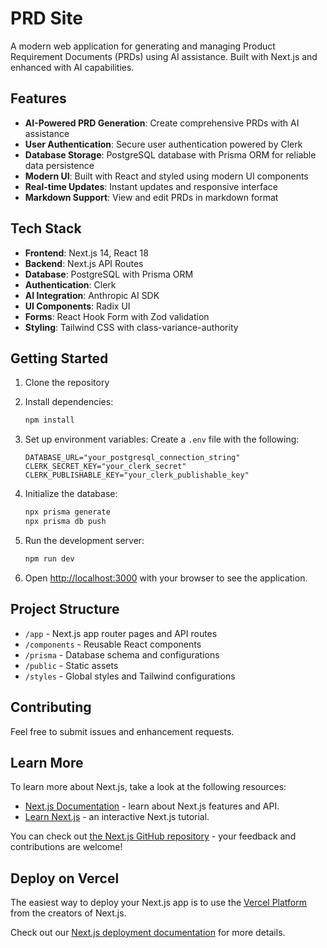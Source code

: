 # PRD Site

A modern web application for generating and managing Product Requirement Documents (PRDs) using AI assistance. Built with Next.js and enhanced with AI capabilities.

## Features

- **AI-Powered PRD Generation**: Create comprehensive PRDs with AI assistance
- **User Authentication**: Secure user authentication powered by Clerk
- **Database Storage**: PostgreSQL database with Prisma ORM for reliable data persistence
- **Modern UI**: Built with React and styled using modern UI components
- **Real-time Updates**: Instant updates and responsive interface
- **Markdown Support**: View and edit PRDs in markdown format

## Tech Stack

- **Frontend**: Next.js 14, React 18
- **Backend**: Next.js API Routes
- **Database**: PostgreSQL with Prisma ORM
- **Authentication**: Clerk
- **AI Integration**: Anthropic AI SDK
- **UI Components**: Radix UI
- **Forms**: React Hook Form with Zod validation
- **Styling**: Tailwind CSS with class-variance-authority

## Getting Started

1. Clone the repository
2. Install dependencies:
   ```bash
   npm install
   ```

3. Set up environment variables:
   Create a `.env` file with the following:
   ```
   DATABASE_URL="your_postgresql_connection_string"
   CLERK_SECRET_KEY="your_clerk_secret"
   CLERK_PUBLISHABLE_KEY="your_clerk_publishable_key"
   ```

4. Initialize the database:
   ```bash
   npx prisma generate
   npx prisma db push
   ```

5. Run the development server:
   ```bash
   npm run dev
   ```

6. Open [http://localhost:3000](http://localhost:3000) with your browser to see the application.

## Project Structure

- `/app` - Next.js app router pages and API routes
- `/components` - Reusable React components
- `/prisma` - Database schema and configurations
- `/public` - Static assets
- `/styles` - Global styles and Tailwind configurations

## Contributing

Feel free to submit issues and enhancement requests.

## Learn More

To learn more about Next.js, take a look at the following resources:

- [Next.js Documentation](https://nextjs.org/docs) - learn about Next.js features and API.
- [Learn Next.js](https://nextjs.org/learn) - an interactive Next.js tutorial.

You can check out [the Next.js GitHub repository](https://github.com/vercel/next.js) - your feedback and contributions are welcome!

## Deploy on Vercel

The easiest way to deploy your Next.js app is to use the [Vercel Platform](https://vercel.com/new?utm_medium=default-template&filter=next.js&utm_source=create-next-app&utm_campaign=create-next-app-readme) from the creators of Next.js.

Check out our [Next.js deployment documentation](https://nextjs.org/docs/app/building-your-application/deploying) for more details.
